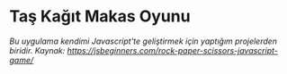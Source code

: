 # Taş Kağıt Makas Oyunu
*Bu uygulama kendimi Javascript'te geliştirmek için yaptığım projelerden biridir.*
*Kaynak: https://jsbeginners.com/rock-paper-scissors-javascript-game/*